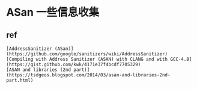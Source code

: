 # ASan 一些信息收集

## ref
    [AddressSanitizer (ASan)](https://github.com/google/sanitizers/wiki/AddressSanitizer)
    [Compiling with Address Sanitizer (ASAN) with CLANG and with GCC-4.8](https://gist.github.com/kwk/4171e37f4bcdf7705329)
    [ASAN and libraries (2nd part)](https://tsdgeos.blogspot.com/2014/03/asan-and-libraries-2nd-part.html)
